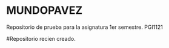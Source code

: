 # MUNDOPAVEZ
Repositorio de prueba para la asignatura 1er semestre. PGI1121

#Repositorio recien creado.
